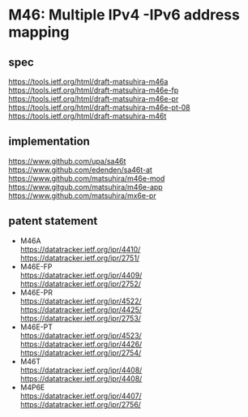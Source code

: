# M46: Multiple IPv4 -IPv6 address mapping

## spec
https://tools.ietf.org/html/draft-matsuhira-m46a<br>
https://tools.ietf.org/html/draft-matsuhira-m46e-fp<br>
https://tools.ietf.org/html/draft-matsuhira-m46e-pr<br>
https://tools.ietf.org/html/draft-matsuhira-m46e-pt-08<br>
https://tools.ietf.org/html/draft-matsuhira-m46t<br>

## implementation
https://www.github.com/upa/sa46t<br>
https://www.github.com/edenden/sa46t-at<br>
https://www.github.com/matsuhira/m46e-mod<br>
https://www.gitgub.com/matsuhira/m46e-app<br>
https://www.github.com/matsuhira/mx6e-pr<br>

## patent statement
* M46A<br>
https://datatracker.ietf.org/ipr/4410/<br>
https://datatracker.ietf.org/ipr/2751/
* M46E-FP<br>
https://datatracker.ietf.org/ipr/4409/<br>
https://datatracker.ietf.org/ipr/2752/
* M46E-PR<br>
https://datatracker.ietf.org/ipr/4522/<br>
https://datatracker.ietf.org/ipr/4425/<br>
https://datatracker.ietf.org/ipr/2753/
* M46E-PT<br>
https://datatracker.ietf.org/ipr/4523/<br>
https://datatracker.ietf.org/ipr/4426/<br>
https://datatracker.ietf.org/ipr/2754/
* M46T<br>
https://datatracker.ietf.org/ipr/4408/<br>
https://datatracker.ietf.org/ipr/4408/
* M4P6E<br>
https://datatracker.ietf.org/ipr/4407/<br>
https://datatracker.ietf.org/ipr/2756/



